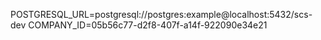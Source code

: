 POSTGRESQL_URL=postgresql://postgres:example@localhost:5432/scs-dev
COMPANY_ID=05b56c77-d2f8-407f-a14f-922090e34e21
